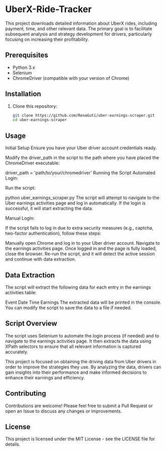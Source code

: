 # UberX-Ride-Tracker
This project downloads detailed information about UberX rides, including payment, time, and other relevant data. The primary goal is to facilitate subsequent analysis and strategy development for drivers, particularly focusing on increasing their profitability.

## Prerequisites

- Python 3.x
- Selenium
- ChromeDriver (compatible with your version of Chrome)

## Installation

1. Clone this repository:
   ```bash
   git clone https://github.com/RenaGuti/uber-earnings-scraper.git
   cd uber-earnings-scraper

## Usage
Initial Setup
Ensure you have your Uber driver account credentials ready.

Modify the driver_path in the script to the path where you have placed the ChromeDriver executable:

driver_path = 'path/to/your/chromedriver'
Running the Script
Automated Login:

Run the script:

python uber_earnings_scraper.py
The script will attempt to navigate to the Uber earnings activities page and log in automatically. If the login is successful, it will start extracting the data.

Manual Login:

If the script fails to log in due to extra security measures (e.g., captcha, two-factor authentication), follow these steps:

Manually open Chrome and log in to your Uber driver account.
Navigate to the earnings activities page.
Once logged in and the page is fully loaded, close the browser.
Re-run the script, and it will detect the active session and continue with data extraction.

## Data Extraction
The script will extract the following data for each entry in the earnings activities table:

Event
Date
Time
Earnings
The extracted data will be printed in the console. You can modify the script to save the data to a file if needed.

## Script Overview
The script uses Selenium to automate the login process (if needed) and to navigate to the earnings activities page. It then extracts the data using XPath selectors to ensure that all relevant information is captured accurately.

This project is focused on obtaining the driving data from Uber drivers in order to improve the strategies they use. By analyzing the data, drivers can gain insights into their performance and make informed decisions to enhance their earnings and efficiency.

## Contributing
Contributions are welcome! Please feel free to submit a Pull Request or open an Issue to discuss any changes or improvements.

## License
This project is licensed under the MIT License - see the LICENSE file for details.

